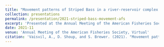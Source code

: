 ```yaml
---
title: "Movement patterns of Striped Bass in a river-reservoir complex relative to angler exploitation"
collection: presentations
permalink: /presentation/2021-striped-bass-movement-afs
excerpt: 'Presented at the Annual Meeting of the American Fisheries Society, discussing movement patterns of Striped Bass in relation to angler exploitation.'
date: 2021-11
venue: 'Annual Meeting of the American Fisheries Society, Virtual'
citation: 'Vaisvil, A., D. Shoup, and S. Brewer. (2021). "Movement patterns of Striped Bass in a river-reservoir complex relative to angler exploitation." Annual Meeting of the American Fisheries Society, Virtual.'
---
```

